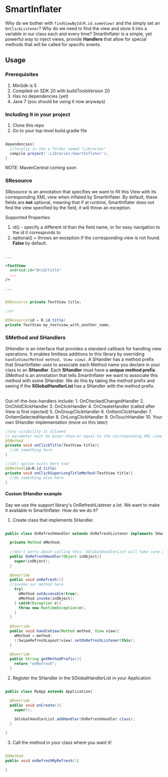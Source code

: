SmartInflater
=============

Why do we bother with ```findViewById(R.id.someView)``` and the simply set an ```OnClickListener```? Why do we need to find the view and store it into a variable in our class each and every time? SmartInflater is a simple, yet powerful way to inject views, provide **Handlers** that allow for special methods that will be called for specific events.

## Usage

### Prerequisites

1. MinSdk is 5
2. Compiled on SDK 20 with buildToolsVersion 20
3. Has no dependencies (yet)
4. Java 7 (you should be using it now anyways)

### Including It in your project

1. Clone this repo
2. Go to your top-level build.gradle file

```groovy

dependencies{
  //locally in the a folder named "Libraries"
  compile project(':Libraries:SmartInflater');
}


```

NOTE: MavenCentral coming soon

### SResource

*SResource* is an annotation that specifies we want to fill this View with its corresponding XML view when inflated by SmartInflater. By default, these fields are **not** optional, meaning that if at runtime, SmartInflater does not find the view specified by the field, it will throw an exception.
<br />

Supported Properties:
  1. id() - specify a different id than the field name, or for easy navigation to the id it corresponds to
  2. optional() = throws an exception if the corresponding view is not found. **False** by default.

```xml

...

<TextView
  android:id="@+id/title"
  ...
/>

...

````

```java

@SResource private TextView title;

//or

@SResource(id = R.id.title)
private TextView my_textview_with_another_name;

```

### SMethod and SHandlers

*SHandler* is an interface that provides a standard callback for handling view operations. It enables limitless additions to this library by overriding ``` handleView(Method method, View view) ```. A SHandler has a method prefix that SmartInflater uses to associate each Method name you declare in your class to an **SHandler**. Each **SHandler** must have a **unique method prefix**. 
<br />
*SMethod* is an annotation that tells SmartInflater we want to associate this method with some SHandler. We do this by taking the method prefix and seeing if the **SGlobalHandlerList** has a SHandler with the method prefix.
 
<br />
Out-of-the-box-handlers include:
  1. OnCheckedChangedHandler
  2. OnChildClickHandler
  3. OnClickHandler
  4. OnCreateHandler (called after View is first injected)
  5. OnGroupClickHandler
  6. OnItemClickHandler
  7. OnItemSelectedHandler
  8. OnLongClickHandler
  9. OnTouchHandler
  10. Your own SHandler implementation (more on this later)


```java
//any visibility is allowed
// parameter must be baser-than-or-equal-to the corresponding XML view
@SMethod
private void onClickTitle(TextView title){
  //do something here
}

//id() option exits here too!
@SMethod(id=R.id.title)
private void onClickSuperLongTitleMethod(TextView title){
  //do something else here
}


```

#### Custom SHandler example

Say we use the support library's OnRefreshListener a lot. We want to make it available in SmartInflater. How do we do it?
<br />
  1. Create class that implements SHandler.

```java

public class OnRefreshHandler extends OnRefreshListener implements SHandler {

  private Method mMethod;
  
  //don't worry about calling this. SGlobalHandlerList will take care of it.
  public OnRefreshHandler(Object inObject){
    super(inObject);
  }
  
  @Override
  public void onRefresh(){
  //invoke our method here
    try{
      mMethod.setAccessble(true);
      mMethod.invoke(inObject);
    } catch(Exception e){
      throw new RuntimeException(e);
    }
  }
  
  @Override
  public void handleView(Method method, View view){
    mMethod = method;
    ((SwipeRefreshLayout)view).setOnRefreshListener(this);
  }
  
  @Override
  public String getMethodPrefix(){
    return "onRefresh";
  }

```

2. Register the SHandler in the SGlobalHandlerList in your Application

```java

public class MyApp extends Application{

  @Override
  public void onCreate(){
    super();
  
    SGlobalHandlerList.addHandler(OnRefreshHandler.class);
  }

}

```


3. Call the method in your class where you want it!

```java

@SMethod
public void onRefreshMyRefresh(){

}

```
